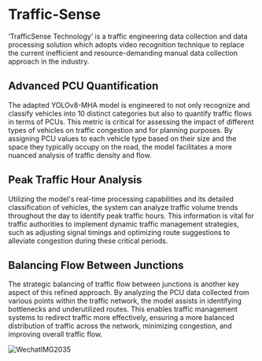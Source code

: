 # Traffic-Sense
‘TrafficSense Technology’ is a traffic engineering data collection and data processing solution which adopts video recognition technique to replace the current inefficient and resource-demanding manual data collection approach in the industry. 

## Advanced PCU Quantification
The adapted YOLOv8-MHA model is engineered to not only recognize and classify vehicles into 10 distinct categories but also to quantify traffic flows in terms of PCUs. This metric is critical for assessing the impact of different types of vehicles on traffic congestion and for planning purposes. By assigning PCU values to each vehicle type based on their size and the space they typically occupy on the road, the model facilitates a more nuanced analysis of traffic density and flow.

## Peak Traffic Hour Analysis
Utilizing the model's real-time processing capabilities and its detailed classification of vehicles, the system can analyze traffic volume trends throughout the day to identify peak traffic hours. This information is vital for traffic authorities to implement dynamic traffic management strategies, such as adjusting signal timings and optimizing route suggestions to alleviate congestion during these critical periods.

## Balancing Flow Between Junctions
The strategic balancing of traffic flow between junctions is another key aspect of this refined approach. By analyzing the PCU data collected from various points within the traffic network, the model assists in identifying bottlenecks and underutilized routes. This enables traffic management systems to redirect traffic more effectively, ensuring a more balanced distribution of traffic across the network, minimizing congestion, and improving overall traffic flow.

![WechatIMG2035](https://github.com/Kingsely-o/Traffic-Sense/assets/52887356/2ecd7d29-1dac-44f1-9196-9414675d2139)
